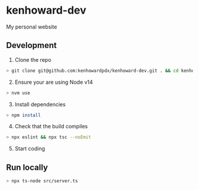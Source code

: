 kenhoward-dev
=============

My personal website

## Development

1. Clone the repo
```sh
> git clone git@github.com:kenhowardpdx/kenhoward-dev.git . && cd kenhoward-dev
```

2. Ensure your are using Node v14
```sh
> nvm use
```

3. Install dependencies
```sh
> npm install
```

4. Check that the build compiles
```sh
> npx eslint && npx tsc --noEmit
```

5. Start coding


## Run locally

```sh
> npx ts-node src/server.ts
```
